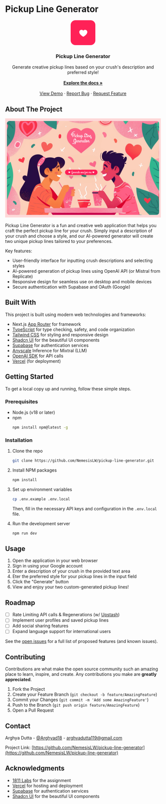 # Pickup Line Generator

<div align="center">
<img src="/public/logo.svg" alt="Logo" width="80" height="80">

<h3 align="center">Pickup Line Generator</h3>

<p align="center">
Generate creative pickup lines based on your crush's description and preferred style!
<br/>
<br/>
<a href="https://github.com/NemesisLW/pickup-line-generator"><strong>Explore the docs »</strong></a>
<br/>
<br/>
<a href="https://pickup-line-generator.vercel.app">View Demo</a> ·
<a href="https://github.com/NemesisLW/pickup-line-generator/issues">Report Bug</a> ·
<a href="https://github.com/NemesisLW/pickup-line-generator/issues">Request Feature</a>
</p>
</div>

## About The Project

![Product Screenshot](/public/screenshot.png)

Pickup Line Generator is a fun and creative web application that helps you craft the perfect pickup line for your crush. Simply input a description of your crush and choose a style, and our AI-powered generator will create two unique pickup lines tailored to your preferences.

Key features:

- User-friendly interface for inputting crush descriptions and selecting styles
- AI-powered generation of pickup lines using OpenAI API (or Mistral from Replicate)
- Responsive design for seamless use on desktop and mobile devices
- Secure authentication with Supabase and OAuth (Google)

## Built With

This project is built using modern web technologies and frameworks:

- Next.js [App Router](https://nextjs.org/docs/app) for framework
- [TypeScript](https://www.typescriptlang.org/) for type checking, safety, and code organization
- [Tailwind CSS](https://tailwindcss.com/) for styling and responsive design
- [Shadcn UI](https://ui.shadcn.com/) for the beautiful UI components
- [Supabase](https://supabase.io/) for authentication services
- [Anyscale](https://anyscale.com/) Inference for Mixtral (LLM)
- [OpenAI SDK](https://openai.com/) for API calls
- [Vercel](https://vercel.com/) (for deployment)

## Getting Started

To get a local copy up and running, follow these simple steps.

### Prerequisites

- Node.js (v18 or later)
- npm
  ```sh
  npm install npm@latest -g
  ```

### Installation

1. Clone the repo
   ```sh
   git clone https://github.com/NemesisLW/pickup-line-generator.git
   ```
2. Install NPM packages
   ```sh
   npm install
   ```
3. Set up environment variables

   ```sh
   cp .env.example .env.local
   ```

   Then, fill in the necessary API keys and configuration in the `.env.local` file.

4. Run the development server
   ```sh
   npm run dev
   ```

## Usage

1. Open the application in your web browser
2. Sign in using your Google account
3. Enter a description of your crush in the provided text area
4. Eter the preferred style for your pickup lines in the input field
5. Click the "Generate" button
6. View and enjoy your two custom-generated pickup lines!

## Roadmap

- [ ] Rate Limiting API calls & Regenerations (w/ [Upstash](https://github.com/upstash/ratelimit-js))
- [ ] Implement user profiles and saved pickup lines
- [ ] Add social sharing features
- [ ] Expand language support for international users

See the [open issues](https://github.com/NemesisLW/pickup-line-generator/issues) for a full list of proposed features (and known issues).

## Contributing

Contributions are what make the open source community such an amazing place to learn, inspire, and create. Any contributions you make are **greatly appreciated**.

1. Fork the Project
2. Create your Feature Branch (`git checkout -b feature/AmazingFeature`)
3. Commit your Changes (`git commit -m 'Add some AmazingFeature'`)
4. Push to the Branch (`git push origin feature/AmazingFeature`)
5. Open a Pull Request

## Contact

Arghya Dutta - [@Arghyad18](https://twitter.com/Arghyad18) - arghyadutta119@gmail.com

Project Link: [https://github.com/NemesisLW/pickup-line-generator](https://github.com/NemesisLW/pickup-line-generator)

## Acknowledgments

- [1811 Labs](https://bento.me/1811labs) for the assignment
- [Vercel](https://vercel.com/) for hosting and deployment
- [Supabase](https://supabase.io/) for authentication services
- [Shadcn UI](https://ui.shadcn.com/) for the beautiful UI components
